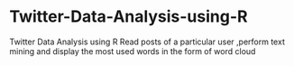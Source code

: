 # Twitter-Data-Analysis-using-R
Twitter Data Analysis using R
Read posts of a particular user ,perform text mining and display the most used words in the form of word cloud
